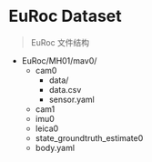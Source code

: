 &emsp;
# EuRoc Dataset
>EuRoc 文件结构
- EuRoc/MH01/mav0/
    - cam0
        - data/
        - data.csv
        - sensor.yaml
    - cam1
    - imu0
    - leica0
    - state_groundtruth_estimate0
    - body.yaml